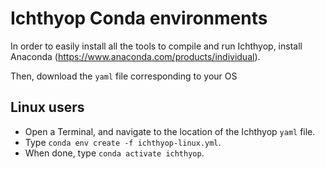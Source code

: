 # Ichthyop Conda environments 

In order to easily install all the tools to compile and run Ichthyop, install Anaconda (https://www.anaconda.com/products/individual).

Then, download the `yaml` file corresponding to your OS

## Linux users

- Open a Terminal, and navigate to the location of the Ichthyop `yaml` file.
- Type `conda env create -f ichthyop-linux.yml`.
- When done, type `conda activate ichthyop`.
